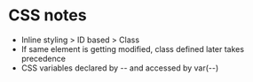 # CSS notes

- Inline styling > ID based > Class
- If same element is getting modified, class defined later takes precedence
- CSS variables declared by --<variable name> and accessed by var(--<variable name>)
